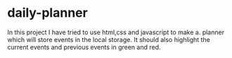 # daily-planner
In this project I have tried to use html,css and javascript to make a. planner which will store events in the local storage.
It should also highlight the current events and previous events in green and red.
